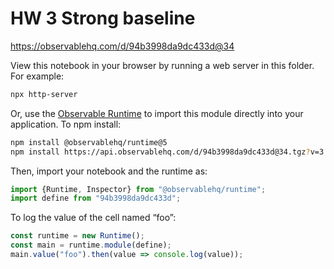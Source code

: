 # HW 3 Strong baseline

https://observablehq.com/d/94b3998da9dc433d@34

View this notebook in your browser by running a web server in this folder. For
example:

~~~sh
npx http-server
~~~

Or, use the [Observable Runtime](https://github.com/observablehq/runtime) to
import this module directly into your application. To npm install:

~~~sh
npm install @observablehq/runtime@5
npm install https://api.observablehq.com/d/94b3998da9dc433d@34.tgz?v=3
~~~

Then, import your notebook and the runtime as:

~~~js
import {Runtime, Inspector} from "@observablehq/runtime";
import define from "94b3998da9dc433d";
~~~

To log the value of the cell named “foo”:

~~~js
const runtime = new Runtime();
const main = runtime.module(define);
main.value("foo").then(value => console.log(value));
~~~
